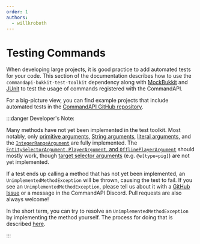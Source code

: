 ```yaml
---
order: 1
authors:
  - willkroboth
---
```


# Testing Commands

When developing large projects, it is good practice to add automated tests for your code. This section of the documentation describes how to use the `commandapi-bukkit-test-toolkit` dependency along with [MockBukkit](https://github.com/MockBukkit/MockBukkit) and [JUnit](https://junit.org/junit5/) to test the usage of commands registered with the CommandAPI.

For a big-picture view, you can find example projects that include automated tests in the [CommandAPI GitHub repository](https://github.com/CommandAPI/CommandAPI/tree/master/examples).

:::danger Developer's Note:

Many methods have not yet been implemented in the test toolkit. Most notably, only [primitive arguments](../create-commands/arguments/types/primitive-arguments), [String arguments](../create-commands/arguments/types/string-arguments), [literal arguments](../create-commands/arguments/types/literal/), and the [`IntegerRangeArgument`](../create-commands/arguments/types/ranged-arguments) are fully implemented. The [`EntitySelectorArgument`, `PlayerArgument`, and `OfflinePlayerArgument`](../create-commands/arguments/types/entities-arguments) should mostly work, though [target selector arguments](https://minecraft.wiki/w/Target_selectors#Target_selector_arguments) (e.g. `@e[type=pig]`) are not yet implemented.

If a test ends up calling a method that has not yet been implemented, an `UnimplementedMethodException` will be thrown, causing the test to fail. If you see an `UnimplementedMethodException`, please tell us about it with a [GitHub Issue](https://github.com/CommandAPI/CommandAPI/issues) or a message in the CommandAPI Discord. Pull requests are also always welcome!

In the short term, you can try to resolve an `UnimplementedMethodException` by implementing the method yourself. The process for doing that is described [here](./load-mock-commandapi#loading-a-custom-commandapi-platform-implementation).

:::